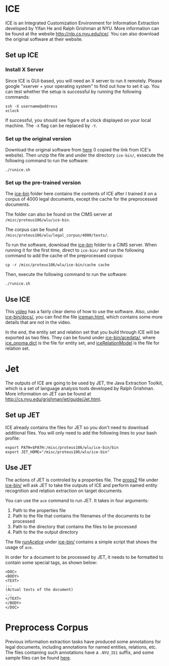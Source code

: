 # ICE

ICE is an Integrated Customization Environment for Information Extraction developed by Yifan He and Ralph Grishman at NYU. More information can be found at the website http://nlp.cs.nyu.edu/ice/. You can also download the original software at their website.

## Set up ICE

### Install X Server
Since ICE is GUI-based, you will need an X server to run it remotely. Please google "xserver + your operating system" to find out how to set it up. You can test whether the setup is successful by running the following commands:
```
ssh -X username@address
xclock
```
If successful, you should see figure of a clock displayed on your local machine. The `-X` flag can be replaced by `-Y`.

### Set up the original version

Download the original software from [here](https://github.com/ivanhe/ice/releases/download/v0.2.0beta/ice-bin.zip "ice-bin.zip") (I copied the link from ICE's website). Then unzip the file and under the directory `ice-bin/`, exsecute the following command to run the software:
```
./runice.sh
```

### Set up the pre-trained version

The [ice-bin](./ice-bin) folder here contains the contents of ICE after I trained it on a corpus of 4000 legal documents, except the cache for the preprocessed documents.

The folder can also be found on the CIMS server at `/misc/proteus106/wlu/ice-bin`.

The corpus can be found at `/misc/proteus106/wlu/legal_corpus/4000/texts/`.

To run the software, download the [ice-bin](./ice-bin) folder to a CIMS server. When running it for the first time, direct to `ice-bin/` and run the following command to add the cache of the preprocessed corpus:
```
cp -r /misc/proteus106/wlu/ice-bin/cache cache
```
Then, execute the following command to run the software:
```
./runice.sh
```

## Use ICE

This [video](https://www.youtube.com/watch?v=7r53EpTy1_M) has a fairly clear demo of how to use the software. Also, under [ice-bin/docs/](./ice-bin/docs), you can find the file [iceman.html](./ice-bin/docs/iceman.html), which contains some more details that are not in the video. 

In the end, the entity set and relation set that you build through ICE will be exported as two files. They can be found under [ice-bin/acedata/](./ice-bin/acedata), where [ice_onoma.dict](./ice-bin/acedata/ice_onoma.dict) is the file for entity set, and [iceRelationModel](./ice-bin/acedata/iceRelationModel) is the file for relation set.

# Jet

The outputs of ICE are going to be used by JET, the Java Extraction Toolkit, which is a set of language analysis tools developed by Ralph Grishman. More information on JET can be found at http://cs.nyu.edu/grishman/jet/guide/Jet.html.

## Set up JET

ICE already contains the files for JET so you don't need to download additional files. You will only need to add the following lines to your bash profile:

```
export PATH=$PATH:/misc/proteus106/wlu/ice-bin/bin
export JET_HOME="/misc/proteus106/wlu/ice-bin"
```

## Use JET

The actions of JET is controled by a properties file. The [props2](./ice-bin/props2) file under [ice-bin/](./ice-bin) will ask JET to take the outputs of ICE and perform named entity recognition and relation extraction on target documents.

You can use the `ace` command to run JET. It takes in four arguments:
1. Path to the properties file
2. Path to the file that contains the filenames of the documents to be processed
3. Path to the directory that contains the files to be processed
4. Path to the the output directory

The file [runAceIce](./ice-bin/runAceIce) under [ice-bin/](./ice-bin) contains a simple script that shows the usage of `ace`.

In order for a document to be processed by JET, it needs to be formatted to contain some special tags, as shown below:
```
<DOC>
<BODY>
<TEXT>
...
(Actual texts of the document)
...
</TEXT>
</BODY>
</DOC>
```

# Preprocess Corpus

Previous information extraction tasks have produced some annotations for legal documents, including annotations for named entities, relations, etc. The files containing such annotations have a `.NYU_IE1` suffix, and some sample files can be found [here](../Web_of_Law_manual_rule_IE_and_citation_graph_scripts/test/fixed_files/).
